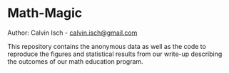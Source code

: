 # Math-Magic

Author: Calvin Isch - calvin.isch@gmail.com

This repository contains the anonymous data as well as the code to reproduce the figures and statistical results from our write-up describing the outcomes of our math education program.
